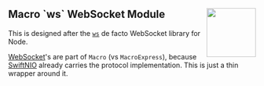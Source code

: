 <h2>Macro `ws` WebSocket Module
  <img src="http://zeezide.com/img/macro/MacroExpressIcon128.png"
       align="right" width="100" height="100" />
</h2>

This is designed after the
[`ws`](https://github.com/websockets/ws)
de facto WebSocket library for Node.

[WebSocket](https://en.wikipedia.org/wiki/WebSocket)'s are part of 
`Macro` (vs `MacroExpress`), because
[SwiftNIO](https://github.com/apple/swift-nio)
already carries the protocol implementation.
This is just a thin wrapper around it.
